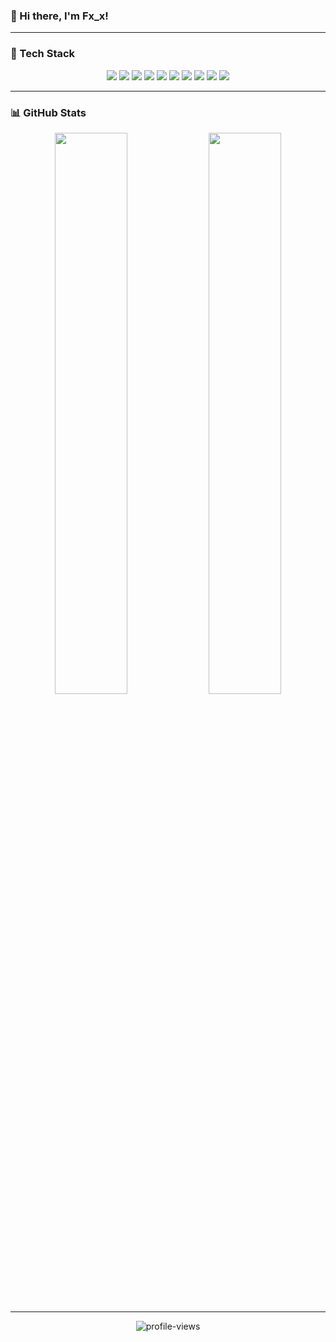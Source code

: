 ### 👋 Hi there, I'm Fx_x!

---

### 🧠 Tech Stack

<p align="center">
  <img src="https://img.shields.io/badge/Python-3776AB?style=flat-square&logo=python&logoColor=white" />
  <img src="https://img.shields.io/badge/C++-00599C?style=flat-square&logo=cplusplus&logoColor=white" />
  <img src="https://img.shields.io/badge/Java-007396?style=flat-square&logo=openjdk&logoColor=white" />
  <img src="https://img.shields.io/badge/Machine%20Learning-102230?style=flat-square&logo=scikitlearn&logoColor=F7931E" />
  <img src="https://img.shields.io/badge/Deep%20Learning-412991?style=flat-square&logo=pytorch&logoColor=EE4C2C" />
  <img src="https://img.shields.io/badge/Image%20Processing-4B8BBE?style=flat-square&logo=opencv&logoColor=white" />
  <img src="https://img.shields.io/badge/Django-092E20?style=flat-square&logo=django&logoColor=white" />
  <img src="https://img.shields.io/badge/Flask-000000?style=flat-square&logo=flask&logoColor=white" />
  <img src="https://img.shields.io/badge/MySQL-4479A1?style=flat-square&logo=mysql&logoColor=white" />
  <img src="https://img.shields.io/badge/IntelliJ%20IDEA-000000?style=flat-square&logo=intellijidea&logoColor=white" />
</p>

---

### 📊 GitHub Stats

<p align="center">
  <img width="48%" src="https://github-readme-stats.vercel.app/api?username=DR0006&theme=tokyonight&show_icons=true&hide_border=true" />
  <img width="48%" src="https://github-readme-streak-stats.herokuapp.com/?user=DR0006&theme=tokyonight&hide_border=true" />
</p>

---

<p align="center">
  <img src="https://count.getloli.com/@DR0006?theme=asoul" alt="profile-views" />
</p>
